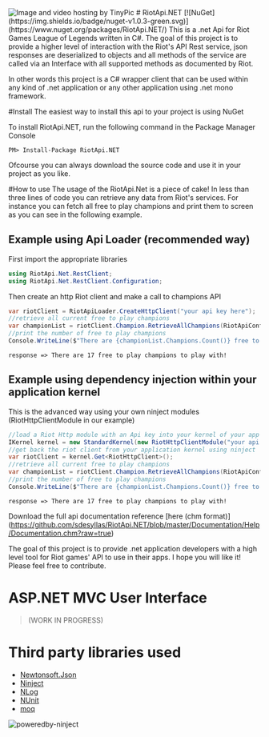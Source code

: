 <img src="http://i58.tinypic.com/qplz85.jpg" border="0" alt="Image and video hosting by TinyPic">
# RiotApi.NET [![NuGet](https://img.shields.io/badge/nuget-v1.0.3-green.svg)](https://www.nuget.org/packages/RiotApi.NET/)
This is a .net Api for Riot Games League of Legends written in C#. The goal of this project is to provide a higher 
level of interaction with the Riot's API Rest service, json responses are deserialized to objects and all methods of the
service are called via an Interface with all supported methods as documented by Riot.

In other words this project is a C# wrapper client that can be used within any kind of .net application or any other application using .net mono framework.

#Install
The easiest way to install this api to your project is using NuGet

To install RiotApi.NET, run the following command in the Package Manager Console
```
PM> Install-Package RiotApi.NET
```

Ofcourse you can always download the source code and use it in your project as you like.

#How to use
The usage of the RiotApi.Net is a piece of cake! In less than three lines of code you can retrieve any data
from Riot's services. 
For instance you can fetch all free to play champions and print them to screen as you can see in the following example.

## Example using Api Loader (recommended way)

First import the appropriate libraries
```cs
using RiotApi.Net.RestClient;
using RiotApi.Net.RestClient.Configuration;
```

Then create an http Riot client and make a call to champions API
```cs
var riotClient = RiotApiLoader.CreateHttpClient("your api key here");
//retrieve all current free to play champions
var championList = riotClient.Champion.RetrieveAllChampions(RiotApiConfig.Regions.NA, freeToPlay: true);
//print the number of free to play champions
Console.WriteLine($"There are {championList.Champions.Count()} free to play champions to play with!");
```

```
response => There are 17 free to play champions to play with!
```

## Example using dependency injection within your application kernel
This is the advanced way using your own ninject modules (RiotHttpClientModule in our example)
```cs
//load a Riot Http module with an Api key into your kernel of your app
IKernel kernel = new StandardKernel(new RiotHttpClientModule("your api key here"));
//get back the riot client from your application kernel using ninject
var riotClient = kernel.Get<RiotHttpClient>();
//retrieve all current free to play champions
var championList = riotClient.Champion.RetrieveAllChampions(RiotApiConfig.Regions.NA, freeToPlay: true);
//print the number of free to play champions
Console.WriteLine($"There are {championList.Champions.Count()} free to play champions to play with!");
```

```
response => There are 17 free to play champions to play with!
```

Download the full api documentation reference [here (chm format)] (https://github.com/sdesyllas/RiotApi.NET/blob/master/Documentation/Help/Documentation.chm?raw=true)

The goal of this project is to provide .net application developers with a high level tool for Riot games' API 
to use in their apps. I hope you will like it! Please feel free to contribute.

# ASP.NET MVC User Interface 
> (WORK IN PROGRESS)

# Third party libraries used
* [Newtonsoft.Json](http://www.newtonsoft.com/json)
* [Ninject](http://www.ninject.org/index.html)
* [NLog](http://nlog-project.org/)
* [NUnit](http://www.nunit.org/)
* [moq](https://github.com/Moq/moq4)


<img src="http://rdr.zazzle.com/img/imt-prd/isz-s/pd-217929838958860376/tl-ninject_akimbo_sticker.jpg" alt="poweredby-ninject"/>
